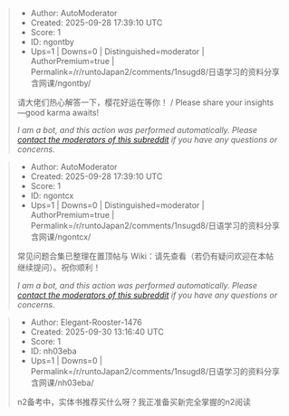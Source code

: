 > - Author: AutoModerator
> - Created: 2025-09-28 17:39:10 UTC
> - Score: 1
> - ID: ngontby
> - Ups=1 | Downs=0 | Distinguished=moderator | AuthorPremium=true | Permalink=/r/runtoJapan2/comments/1nsugd8/日语学习的资料分享含网课/ngontby/
>
> 请大佬们热心解答一下，樱花好运在等你！ / Please share your insights—good karma awaits!
> 
> 
> *I am a bot, and this action was performed automatically. Please [contact the moderators of this subreddit](/message/compose/?to=/r/runtoJapan2) if you have any questions or concerns.*

> - Author: AutoModerator
> - Created: 2025-09-28 17:39:10 UTC
> - Score: 1
> - ID: ngontcx
> - Ups=1 | Downs=0 | Distinguished=moderator | AuthorPremium=true | Permalink=/r/runtoJapan2/comments/1nsugd8/日语学习的资料分享含网课/ngontcx/
>
> 常见问题合集已整理在置顶帖与 Wiki：请先查看（若仍有疑问欢迎在本帖继续提问）。祝你顺利！
> 
> 
> *I am a bot, and this action was performed automatically. Please [contact the moderators of this subreddit](/message/compose/?to=/r/runtoJapan2) if you have any questions or concerns.*

> - Author: Elegant-Rooster-1476
> - Created: 2025-09-30 13:16:40 UTC
> - Score: 1
> - ID: nh03eba
> - Ups=1 | Downs=0 | Permalink=/r/runtoJapan2/comments/1nsugd8/日语学习的资料分享含网课/nh03eba/
>
> n2备考中，实体书推荐买什么呀？我正准备买新完全掌握的n2阅读
